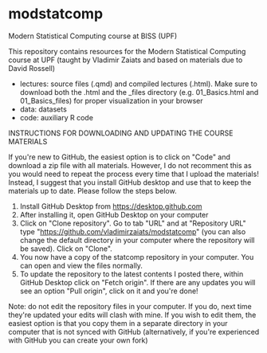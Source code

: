 # modstatcomp
Modern Statistical Computing course at BISS (UPF)

This repository contains resources for the Modern Statistical Computing course at UPF (taught by Vladimir Zaiats and based on materials due to David Rossell)

- lectures: source files (.qmd) and compiled lectures (.html). Make sure to download both the .html and the _files directory (e.g. 01_Basics.html and 01_Basics_files) for proper visualization in your browser
- data: datasets
- code: auxiliary R code


INSTRUCTIONS FOR DOWNLOADING AND UPDATING THE COURSE MATERIALS

If you're new to GitHub, the easiest option is to click on "Code" and download a zip file with all materials. However, I do not recomment this as you would need to repeat the process every time that I upload the materials! Instead, I suggest that you install GitHub desktop and use that to keep the materials up to date. Please follow the steps below.

1. Install GitHub Desktop from https://desktop.github.com
2. After installing it, open GitHub Desktop on your computer
3. Click on "Clone repository". Go to tab "URL" and at "Repository URL" type "https://github.com/vladimirzaiats/modstatcomp" (you can also change the default directory in your computer where the repository will be saved). Click on "Clone".
4. You now have a copy of the statcomp repository in your computer. You can open and view the files normally.
5. To update the repository to the latest contents I posted there, within GitHub Desktop click on "Fetch origin". If there are any updates you will see an option "Pull origin", click on it and you're done!

Note: do not edit the repository files in your computer. If you do, next time they're updated your edits will clash with mine. If you wish to edit them, the easiest option is that you copy them in a separate directory in your computer that is not synced with GitHub (alternatively, if you're experienced with GitHub you can create your own fork)
